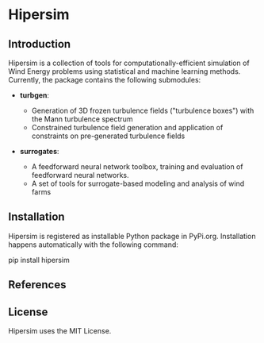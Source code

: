 # Hipersim

## Introduction
Hipersim is a collection of tools for computationally-efficient simulation of Wind Energy problems using statistical and machine learning methods. Currently, the package contains the following submodules:

- **turbgen**: 
    - Generation of 3D frozen turbulence fields ("turbulence boxes") with the Mann turbulence spectrum
    - Constrained turbulence field generation and application of constraints on pre-generated turbulence fields

- **surrogates**:
    - A feedforward neural network toolbox, training and evaluation of feedforward neural networks. 
	- A set of tools for surrogate-based modeling and analysis of wind farms

## Installation
Hipersim is registered as installable Python package in PyPi.org. Installation happens automatically with the following command:

pip install hipersim

## References

## License
Hipersim uses the MIT License.
